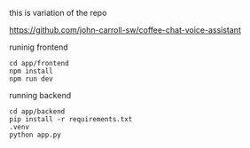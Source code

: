 this is variation of the repo

https://github.com/john-carroll-sw/coffee-chat-voice-assistant

runinig frontend

```
cd app/frontend
npm install
npm run dev
```

running backend

```
cd app/backend
pip install -r requirements.txt
.venv
python app.py
```
